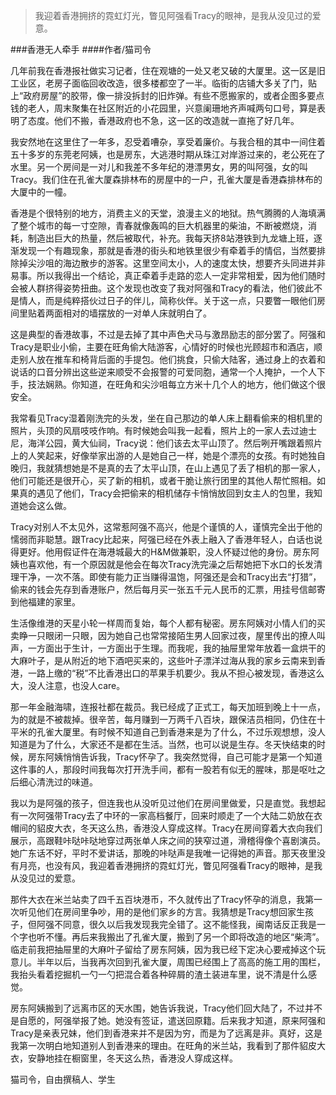 > 我迎着香港拥挤的霓虹灯光，瞥见阿强看Tracy的眼神，是我从没见过的爱意。

###香港无人牵手
####作者/猫司令

几年前我在香港报社做实习记者，住在观塘的一处又老又破的大厦里。这一区是旧工业区，老房子面临回收改造，很多楼都空了一半。临街的店铺大多关了门，贴上“政府房屋”的胶带，像一排没拆封的旧炸弹。有些不愿搬家的，或者企图多要点钱的老人，周末聚集在社区附近的小花园里，兴意阑珊地齐声喊两句口号，算是表明了态度。他们不搬，香港政府也不急，这一区的改造就一直拖了好几年。


我安然地在这里住了一年多，忍受着嘈杂，享受着廉价。与我合租的其中一间住着五十多岁的东莞老阿姨，也是房东，大逃港时期从珠江对岸游过来的，老公死在了水里。另一个房间是一对儿和我差不多年纪的港漂男女，男的叫阿强，女的叫Tracy。我们住在孔雀大厦森排林布的房屋中的一户，孔雀大厦是香港森排林布的大厦中的一幢。


香港是个很特别的地方，消费主义的天堂，浪漫主义的地狱。热气腾腾的人海填满了整个城市的每一寸空隙，青春就像轰鸣的巨大机器里的柴油，不断被燃烧，消耗，制造出巨大的热量，然后被取代，补充。我每天挤8站港铁到九龙塘上班，逐渐发现一个有趣现象，那就是香港的街头和地铁里很少有牵着手的情侣，当然要排除掉尖沙咀的海边散步的游客。这里空间太小，人的速度太快，想要齐头同进并非易事。所以我得出一个结论，真正牵着手走路的恋人一定非常相爱，因为他们随时会被人群挤得姿势扭曲。这个发现也改变了我对阿强和Tracy的看法，他们彼此不是情人，而是纯粹搭伙过日子的伴儿，简称伙伴。关于这一点，只要瞥一眼他们房间里贴着两面相对的墙摆放的一对单人床就明白了。


这是典型的香港故事，不过是去掉了其中声色犬马与激昂励志的部分罢了。阿强和Tracy是职业小偷，主要在旺角偷大陆游客，心情好的时候也光顾超市和酒店，顺走别人放在推车和椅背后面的手提包。他们挑食，只偷大陆客，通过身上的衣着和说话的口音分辨出这些逆来顺受不会报警的可爱同胞，通常一个人掩护，一个人下手，技法娴熟。你知道，在旺角和尖沙咀每立方米十几个人的地方，他们做这个很安全。


我常看见Tracy湿着刚洗完的头发，坐在自己那边的单人床上翻看偷来的相机里的照片，头顶的风扇吱吱作响。有时候她会叫我一起看，照片上的一家人去过迪士尼，海洋公园，黄大仙祠，Tracy说：他们该去太平山顶了。然后咧开嘴跟着照片上的人笑起来，好像举家出游的人是她自己一样，她是个漂亮的女孩。有时她独自晚归，我就猜想她是不是真的去了太平山顶，在山上遇见了丢了相机的那一家人，他们可能还是很开心，买了新的相机，或者干脆让旅行团里的其他人帮忙照相。如果真的遇见了他们，Tracy会把偷来的相机储存卡悄悄放回到女主人的包里，我知道她会这么做。


Tracy对别人不太见外，这常惹阿强不高兴，他是个谨慎的人，谨慎完全出于他的懦弱而非聪慧。跟Tracy比起来，阿强已经在外表上融入了香港年轻人，白话也说得更好。他用假证件在海港城最大的H&M做兼职，没人怀疑过他的身份。房东阿姨也喜欢他，有一个原因就是他会在每次Tracy洗完澡之后帮她把下水口的长发清理干净，一次不落。即使有能力正当赚得温饱，阿强还是会和Tracy出去“打猎”，偷来的钱会先存到香港账户，然后每月买一张五千元人民币的汇票，用挂号信邮寄到他福建的家里。


生活像维港的天星小轮一样周而复始，每个人都有秘密。房东阿姨对小情人们的买卖睁一只眼闭一只眼，因为她自己也常常接陌生男人回家过夜，屋里传出的撩人叫声，一方面出于生计，一方面出于生理。而我呢，我的抽屉里常年放着一盒烘干的大麻叶子，是从附近的地下酒吧买来的，这些叶子漂洋过海从我的家乡云南来到香港，一路上缴的“税”不比香港出口的苹果手机要少。我从不担心被发现，香港这么大，没人注意，也没人care。


那一年金融海啸，连报社都在裁员。我已经成了正式工，每天加班到晚上十一点，为的就是不被裁掉。很辛苦，每月赚到一万两千八百块，跟保洁员相同，仍住在十平米的孔雀大厦里。有时候不知道自己到香港来是为了什么，不过乐观想想，没人知道是为了什么，大家还不是都在生活。当然，也可以说是生存。冬天快结束的时候，房东阿姨悄悄告诉我，Tracy怀孕了。我突然觉得，自己可能才是第一个知道这件事的人，那段时间我每次打开洗手间，都有一股若有似无的腥味，那是呕吐之后细心清洗过的味道。


我以为是阿强的孩子，但连我也从没听见过他们在房间里做爱，只是直觉。我想起有一次阿强带Tracy去了中环的一家高档餐厅，回来时顺走了一个大陆二奶放在衣帽间的貂皮大衣，冬天这么热，香港没人穿成这样。Tracy在房间穿着大衣向我们展示，高跟鞋咔哒咔哒地穿过两张单人床之间的狭窄过道，滑稽得像个喜剧演员。她广东话不好，平时不爱讲话，那晚的咔哒声是我唯一记得她的声音。那天夜里没有月亮，也没有风，我迎着香港拥挤的霓虹灯光，瞥见阿强看Tracy的眼神，是我从没见过的爱意。


那件大衣在米兰站卖了四千五百块港币，不久就传出了Tracy怀孕的消息，我第一次听见他们在房间里争吵，用的是他们家乡的方言。我猜想是Tracy想回家生孩子，但阿强不同意，很久以后我发现我完全错了。这不能怪我，闽南话反正我是一个字也听不懂。再后来我搬出了孔雀大厦，搬到了另一个即将改造的地区“柴湾”。临走前我把抽屉里的大麻叶子留给了房东阿姨，因为我已经下定决心要戒掉这个玩意儿。半年以后，当我再次回到孔雀大厦，周围已经围上了高高的施工用的围栏，我抬头看着挖掘机一勺一勺把混合着各种碎屑的渣土装进车里，说不清是什么感觉。


房东阿姨搬到了远离市区的天水围，她告诉我说，Tracy他们回大陆了，不过并不是自愿的，阿强举报了她。她没有签证，遣送回原籍。后来我才知道，原来阿强和Tracy是亲表兄妹，他们到香港来并不是因为穷，而是为了远离是非。真好，这是我第一次明白地知道别人到香港来的理由。在旺角的米兰站，我看到了那件貂皮大衣，安静地挂在橱窗里，冬天这么热，香港没人穿成这样。




猫司令，自由撰稿人、学生 
